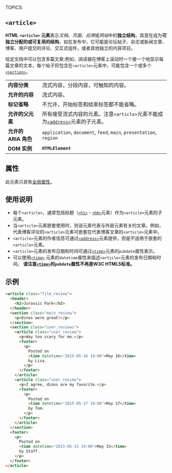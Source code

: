 TOPICS: <article>

# `<article>`

**HTML `<article>` 元素**表示*文档*、*页面*、*应用*或*网站*中的**独立结构**，其意在成为**可独立分配的或可复用的结构**，如在发布中，它可能是论坛帖子、杂志或新闻文章、博客、用户提交的评论、交互式组件，或者其他独立的内容项目。​​

给定文档中可以包含多篇文章;例如，阅读器在博客上滚动时一个接一个地显示每篇文章的文本，每个帖子将包含在`<article>`元素中，可能包含一个或多个[`<section>`](/zh-hans/webfrontend/<section>)。

|  |  |
| :-- | :-- |
| **内容分类** | 流式内容，分段内容，可触知的内容。 |
| **允许的内容** | 流式内容。 |
| **标记省略** | 不允许，开始标签和结束标签都不能省略。|
| **允许的父元素** | 所有接受流式内容的元素。注意`<article>`元素不能成为[`<address>`](/zh-hans/webfrontend/<address>)元素的子元素。|
| **允许的 ARIA 角色** | `application`, `document`, `feed`, `main`, `presentation`, `region` |
| **DOM 实例** | **`HTMLElement`** |

## 属性

此元素只具有[全局属性](/zh-hans/webfrontend/HTML_Global_Attributes)。

## 使用说明

- 每个`<article>`，通常包括标题（[`<h1>`](/zh-hans/webfrontend/<h1>) - [`<h6>`](/zh-hans/webfrontend/<h6>)元素）作为`<article>`元素的子元素。
- 当`<article>`元素嵌套使用时，则该元素代表与外层元素有关的文章。例如，代表博客评论的`<article>`元素可嵌套在代表博客文章的`<article>`元素中。
- `<article>`元素的作者信息可通过[`<address>`](/zh-hans/webfrontend/<address>)元素提供，但是不适用于嵌套的`<article>`元素。
- `<article>`元素的发布日期和时间可通过[`<time>`](/zh-hans/webfrontend/<time>)元素的`pubdate`属性表示。
- 可以使用[`<time>`](/zh-hans/webfrontend/<time>) 元素的`datetime`属性来描述`<article>`元素的发布日期和时间。
**请注意[`<time>`](/zh-hans/webfrontend/<time>)的`pubdate`属性不再是W3C HTML5标准。**

## 示例

```html
<article class="film_review">
  <header>
    <h2>Jurassic Park</h2>
  </header>
  <section class="main_review">
    <p>Dinos were great!</p>
  </section>
  <section class="user_reviews">
    <article class="user_review">
      <p>Way too scary for me.</p>
      <footer>
        <p>
          Posted on
          <time datetime="2015-05-16 19:00">May 16</time>
          by Lisa.
        </p>
      </footer>
    </article>
    <article class="user_review">
      <p>I agree, dinos are my favorite.</p>
      <footer>
        <p>
          Posted on
          <time datetime="2015-05-17 19:00">May 17</time>
          by Tom.
        </p>
      </footer>
    </article>
  </section>
  <footer>
    <p>
      Posted on
      <time datetime="2015-05-15 19:00">May 15</time>
      by Staff.
    </p>
  </footer>
</article>
```
